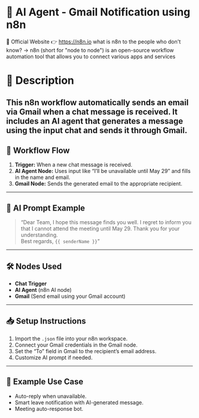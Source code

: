 # 🤖 AI Agent - Gmail Notification using n8n
🔗 Official Website
👉 https://n8n.io
what is n8n to the people who don't know?
-> n8n (short for "node to node") is an open-source workflow automation tool that allows you to connect various apps and services
# 📌 Description
This n8n workflow automatically sends an email via Gmail when a chat message is received. It includes an AI agent that generates a message using the input chat and sends it through Gmail.
---
## 🔄 Workflow Flow
1. **Trigger:** When a new chat message is received.
2. **AI Agent Node:** Uses input like “I’ll be unavailable until May 29” and fills in the name and email.
3. **Gmail Node:** Sends the generated email to the appropriate recipient.
---
## 🧠 AI Prompt Example
> “Dear Team, I hope this message finds you well. I regret to inform you that I cannot attend the meeting until May 29. Thank you for your understanding.  
> Best regards, `{{ senderName }}`”
---
## 🛠️ Nodes Used
- **Chat Trigger**
- **AI Agent** (n8n AI node)
- **Gmail** (Send email using your Gmail account)
---
## 📥 Setup Instructions
1. Import the `.json` file into your n8n workspace.
2. Connect your Gmail credentials in the Gmail node.
3. Set the “To” field in Gmail to the recipient’s email address.
4. Customize AI prompt if needed.
---
## 📌 Example Use Case
- Auto-reply when unavailable.
- Smart leave notification with AI-generated message.
- Meeting auto-response bot.
